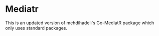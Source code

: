 # Mediatr

This is an updated version of mehdihadeli's Go-MediatR package which only uses standard packages.